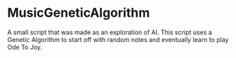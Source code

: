 # MusicGeneticAlgorithm

A small script that was made as an exploration of AI. This script uses a Genetic Algorithm to start off with random notes and
eventually learn to play Ode To Joy.
